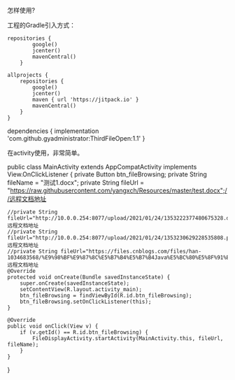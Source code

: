 怎样使用?

工程的Gradle引入方式：

    repositories {
            google()
            jcenter()
            mavenCentral()
        }

    allprojects {
        repositories {
            google()
            jcenter()
            maven { url 'https://jitpack.io' }
            mavenCentral()
        }
    }

  dependencies {
		implementation 'com.github.gyadministrator:ThirdFileOpen:1.1'
	}

在activity使用，非常简单。
  
public class MainActivity extends AppCompatActivity implements View.OnClickListener {
    private Button btn_fileBrowsing;
    private String fileName = "测试1.docx";
    private String fileUrl = "https://raw.githubusercontent.com/yangxch/Resources/master/test.docx";//远程文档地址

    //private String fileUrl="http://10.0.0.254:8077/upload/2021/01/24/1353222377480675328.docx";//远程文档地址
    //private String fileUrl="http://10.0.0.254:8077/upload/2021/01/24/1353230629228535808.pdf";//远程文档地址
    //private String fileUrl="https://files.cnblogs.com/files/han-1034683568/%E9%98%BF%E9%87%8C%E5%B7%B4%E5%B7%B4Java%E5%BC%80%E5%8F%91%E6%89%8B%E5%86%8Cv1.2.0.pdf";//远程文档地址
    @Override
    protected void onCreate(Bundle savedInstanceState) {
        super.onCreate(savedInstanceState);
        setContentView(R.layout.activity_main);
        btn_fileBrowsing = findViewById(R.id.btn_fileBrowsing);
        btn_fileBrowsing.setOnClickListener(this);
    }

    @Override
    public void onClick(View v) {
        if (v.getId() == R.id.btn_fileBrowsing) {
            FileDisplayActivity.startActivity(MainActivity.this, fileUrl, fileName);
        }
    }
}


